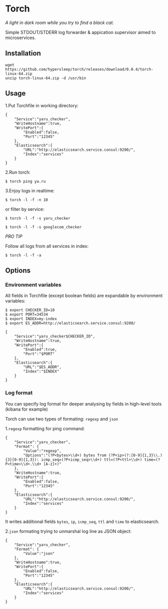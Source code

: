 # Torch

_A light in dark room while you try to find a black cat._

Simple STDOUT/STDERR log forwarder & appication supervisor aimed to microservices.

## Installation

```
wget https://github.com/hypersleep/torch/releases/download/0.0.4/torch-linux-64.zip
unzip torch-linux-64.zip -d /usr/bin
```

## Usage

1.Put Torchfile in working directory:

```
{
	"Service":"yaru_checker",
	"WriteHostname":true,
	"WritePort":{
		"Enabled":false,
		"Port":"12345"
	},
	"Elasticsearch":{
		"URL":"http://elasticsearch.service.consul:9200/",
		"Index":"services"
	}
}
```

2.Run torch:

`$ torch ping ya.ru`

3.Enjoy logs in realtime:

```
$ torch -l -f -n 10

```

or filter by service:

```
$ torch -l -f -s yaru_checker

```

```
$ torch -l -f -s googlecom_checker

```

_PRO TIP_

Follow all logs from all services in index:

```
$ torch -l -f -a

```

## Options

### Environment variables

All fields in Torchfile (except boolean fields) are expandable by environment variables:

```
$ export CHECKER_ID=10
$ export PORT=34534
$ export INDEX=my-index
$ export ES_ADDR=http://elasticsearch.service.consul:9200/
```

```
{
	"Service":"yaru_checker$CHECKER_ID",
	"WriteHostname":true,
	"WritePort":{
		"Enabled":true,
		"Port":"$PORT"
	},
	"Elasticsearch":{
		"URL":"$ES_ADDR",
		"Index":"$INDEX"
	}
}
```
### Log format

You can specify log format for deeper analysing by fields in high-level tools (kibana for example)

Torch can use two types of formating: `regexp` and `json`

1.`regexp` formatting for ping command:

```
{
	"Service":"yaru_checker",
	"Format": {
		"Value":"regexp",
		"Options":"(?P<bytes>\\d+) bytes from (?P<ip>(?:[0-9]{1,3}\\.){3}[0-9]{1,3}): icmp_seq=(?P<icmp_seq>\\d+) ttl=(?P<ttl>\\d+) time=(?P<time>\\d+.\\d+ [A-z]+)"
	},
	"WriteHostname":true,
	"WritePort":{
		"Enabled":false,
		"Port":"12345"
	},
	"Elasticsearch":{
		"URL":"http://elasticsearch.service.consul:9200/",
		"Index":"services"
	}
}
```

It writes additional fields `bytes`, `ip`, `icmp_seq`, `ttl` and `time` to elasticsearch.

2.`json` formating trying to unmarshal log line as JSON object:

```
{
	"Service":"yaru_checker",
	"Format": {
		"Value":"json"
	},
	"WriteHostname":true,
	"WritePort":{
		"Enabled":false,
		"Port":"12345"
	},
	"Elasticsearch":{
		"URL":"http://elasticsearch.service.consul:9200/",
		"Index":"services"
	}
}
```
